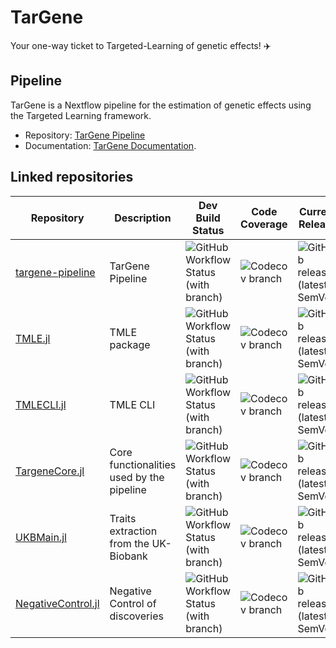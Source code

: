 # TarGene

Your one-way ticket to Targeted-Learning of genetic effects! ✈️

## Pipeline

TarGene is a Nextflow pipeline for the estimation of genetic effects using the Targeted Learning framework. 

- Repository: [TarGene Pipeline](https://github.com/TARGENE/targene-pipeline) 
- Documentation: [TarGene Documentation](https://targene.github.io/targene-pipeline/stable/).

## Linked repositories

| **Repository**   | **Description**  | **Dev Build Status**   | **Code Coverage**  | **Current Release**  |
|------------------|------------------|--------------------|--------------------|--------------------|
| [targene-pipeline](https://github.com/TARGENE/targene-pipeline)  | TarGene Pipeline | ![GitHub Workflow Status (with branch)](https://img.shields.io/github/actions/workflow/status/TARGENE/targene-pipeline/CI.yml?branch=main) | ![Codecov branch](https://img.shields.io/codecov/c/github/TARGENE/targene-pipeline/main) | ![GitHub release (latest SemVer)](https://img.shields.io/github/v/release/TARGENE/targene-pipeline)
| [TMLE.jl](https://github.com/TARGENE/TMLE.jl) | TMLE package | ![GitHub Workflow Status (with branch)](https://img.shields.io/github/actions/workflow/status/TARGENE/TMLE.jl/CI.yml?branch=main) | ![Codecov branch](https://img.shields.io/codecov/c/github/TARGENE/TMLE.jl/main) | ![GitHub release (latest SemVer)](https://img.shields.io/github/v/release/TARGENE/TMLE.jl)
| [TMLECLI.jl](https://github.com/TARGENE/TMLECLI.jl) | TMLE CLI | ![GitHub Workflow Status (with branch)](https://img.shields.io/github/actions/workflow/status/TARGENE/TMLECLI.jl/CI.yml?branch=main) | ![Codecov branch](https://img.shields.io/codecov/c/github/TARGENE/TMLECLI.jl/main?label=Coverage%20main) | ![GitHub release (latest SemVer)](https://img.shields.io/github/v/release/TARGENE/TMLECLI.jl)
| [TargeneCore.jl](https://github.com/TARGENE/TargeneCore.jl) | Core functionalities used by the pipeline | ![GitHub Workflow Status (with branch)](https://img.shields.io/github/actions/workflow/status/TARGENE/TargeneCore.jl/CI.yml?branch=main) | ![Codecov branch](https://img.shields.io/codecov/c/github/TARGENE/TargeneCore.jl/main?label=Coverage%20main) | ![GitHub release (latest SemVer)](https://img.shields.io/github/v/release/TARGENE/TargeneCore.jl)
| [UKBMain.jl](https://github.com/TARGENE/UKBMain.jl) | Traits extraction from the UK-Biobank | ![GitHub Workflow Status (with branch)](https://img.shields.io/github/actions/workflow/status/TARGENE/UKBMain.jl/CI.yml?branch=main) | ![Codecov branch](https://img.shields.io/codecov/c/github/TARGENE/UKBMain.jl/main?label=Coverage%20main) | ![GitHub release (latest SemVer)](https://img.shields.io/github/v/release/TARGENE/UKBMain.jl) |
| [NegativeControl.jl](https://github.com/TARGENE/NegativeControl.jl) | Negative Control of discoveries | ![GitHub Workflow Status (with branch)](https://img.shields.io/github/actions/workflow/status/TARGENE/NegativeControl.jl/CI.yml?branch=main) | ![Codecov branch](https://img.shields.io/codecov/c/github/TARGENE/NegativeControl.jl/main?label=Coverage%20main) | ![GitHub release (latest SemVer)](https://img.shields.io/github/v/release/TARGENE/NegativeControl.jl) |


